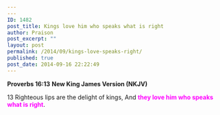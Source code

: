 ```yaml
---
---
ID: 1482
post_title: Kings love him who speaks what is right
author: Praison
post_excerpt: ""
layout: post
permalink: /2014/09/kings-love-speaks-right/
published: true
post_date: 2014-09-16 22:22:49
---
```

<strong>Proverbs 16:13</strong>
<strong> New King James Version (NKJV)</strong>

13 Righteous lips are the delight of kings,
And <span style="color: #ff00ff;"><strong>they love him who speaks what is right</strong></span>.